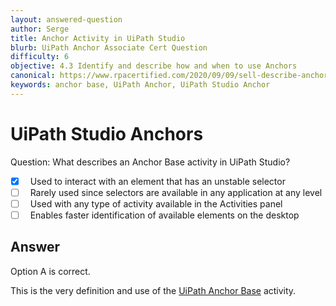 ```yaml
---
layout: answered-question
author: Serge
title: Anchor Activity in UiPath Studio
blurb: UiPath Anchor Associate Cert Question
difficulty: 6
objective: 4.3 Identify and describe how and when to use Anchors
canonical: https://www.rpacertified.com/2020/09/09/sell-describe-anchor.html
keywords: anchor base, UiPath Anchor, UiPath Studio Anchor
---
```


<h1>UiPath Studio Anchors</h1>

Question:  What describes an Anchor Base activity in UiPath Studio?

 - [X] &nbsp;  Used to interact with an element that has an unstable selector
 - [ ] &nbsp;  Rarely used since selectors are available in any application at any level
 - [ ] &nbsp;  Used with any type of activity available in the Activities panel
 - [ ] &nbsp;  Enables faster identification of available elements on the desktop

## Answer

Option A is correct.

This is the very definition and use of the <a href="https://www.rpacertified.com/2021/04/03/uipath-anchor-base-example-tutorial.html">UiPath Anchor Base</a> activity.

